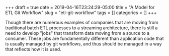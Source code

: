 +++ 
draft = true
date = 2019-04-16T23:24:29-05:00
title = "A Model for ETL Git Workflow"
slug = "etl-git-workflow" 
tags = []
categories = []
+++

Though there are numerous examples of companies that are moving from traditional batch ETL processes to a streaming architecture, there is still a need to develop "jobs" that transform data moving from a source to a consumer. These jobs are fundamentally different than application code that is usually managed by git workflows, and thus should be managed in a way that reflects how it is used.